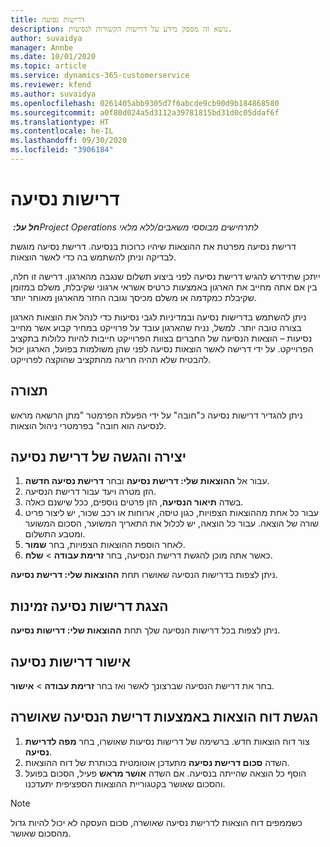 ```yaml
---
title: דרישות נסיעה
description: נושא זה מספק מידע על דרישות הקשורות לנסיעות.
author: suvaidya
manager: Annbe
ms.date: 10/01/2020
ms.topic: article
ms.service: dynamics-365-customerservice
ms.reviewer: kfend
ms.author: suvaidya
ms.openlocfilehash: 0261405abb9305d7f6abcde9cb90d9b184868580
ms.sourcegitcommit: a0f80d024a5d3112a39781815bd31d0c05ddaf6f
ms.translationtype: HT
ms.contentlocale: he-IL
ms.lasthandoff: 09/30/2020
ms.locfileid: "3906184"
---
```

# <a name="travel-requisitions"></a>דרישות נסיעה

_**חל על:** ‏Project Operations לתרחישים מבוססי משאבים/ללא מלאי_

דרישת נסיעה מפרטת את ההוצאות שיהיו כרוכות בנסיעה. דרישת נסיעה מוגשת לבדיקה וניתן להשתמש בה כדי לאשר הוצאות.

ייתכן שתידרש להגיש דרישת נסיעה לפני ביצוע תשלום שנגבה מהארגון. דרישה זו חלה, בין אם אתה מחייב את הארגון באמצעות כרטיס אשראי ארגוני שקיבלת, משלם במזומן שקיבלת כמקדמה או משלם מכיסך וגובה החזר מהארגון מאוחר יותר.

ניתן להשתמש בדרישות נסיעה ובמדיניות לגבי נסיעות כדי לנהל את הוצאות הארגון בצורה טובה יותר. למשל, נניח שהארגון עובד על פרוייקט במחיר קבוע אשר מחייב נסיעות – הוצאות הנסיעה של החברים בצוות הפרוייקט חייבות להיות כלולות בתקציב הפרוייקט. על ידי דרישה לאשר הוצאות נסיעה לפני שהן משולמות בפועל, הארגון יכול להבטיח שלא תהיה חריגה מהתקציב שהוקצה לפרוייקט.

## <a name="configuration"></a>תצורה 

ניתן להגדיר דרישות נסיעה כ"חובה" על ידי הפעלת הפרמטר "מתן הרשאה מראש לנסיעה הוא חובה" בפרמטרי ניהול הוצאות. 

## <a name="create-and-submit-a-travel-requisition"></a>יצירה והגשה של דרישת נסיעה

1. עבור אל **ההוצאות שלי: דרישת נסיעה** ובחר **דרישת נסיעה חדשה**.
2. הזן מטרה ויעד עבור דרישת הנסיעה.
3. בשדה **תיאור הנסיעה**, הזן פרטים נוספים, ככל שישנם כאלה. 
4. עבור כל אחת מההוצאות הצפויות, כגון טיסה, ארוחות או רכב שכור, יש ליצור פריט שורה של הוצאה. עבור כל הוצאה, יש לכלול את התאריך המשוער, הסכום המשוער ומטבע התשלום. 
5. לאחר הוספת ההוצאות הצפויות, בחר **שמור**.
6. כאשר אתה מוכן להגשת דרישת הנסיעה, בחר **זרימת עבודה** > **שלח**.

ניתן לצפות בדרישות הנסיעה שאושרו תחת **ההוצאות שלי: דרישת נסיעה**. 

## <a name="view-available-travel-requisitions"></a>הצגת דרישות נסיעה זמינות

ניתן לצפות בכל דרישות הנסיעה שלך תחת **ההוצאות שלי: דרישות נסיעה**.

## <a name="approve-travel-requisitions"></a>אישור דרישות נסיעה

בחר את דרישת הנסיעה שברצונך לאשר ואז בחר **זרימת עבודה** > **אישור**.  

## <a name="submit-an-expense-report-using-your-approved-travel-requisition"></a>הגשת דוח הוצאות באמצעות דרישת הנסיעה שאושרה

1. צור דוח הוצאות חדש. ברשימה של דרישות נסיעות שאושרו, בחר **מפה לדרישת נסיעה**.
2. השדה **סכום דרישת נסיעה** מתעדכן אוטומטית בכותרת של דוח ההוצאות.
3. הוסף כל הוצאה שהייתה בנסיעה. אם השדה **אושר מראש** פעיל, הסכום בפועל והסכום שאושר בקטגוריית ההוצאות הספציפית יתעדכנו.

> [!NOTE]
> כשממפים דוח הוצאות לדרישת נסיעה שאושרה, סכום העסקה לא יכול להיות גדול מהסכום שאושר. 
